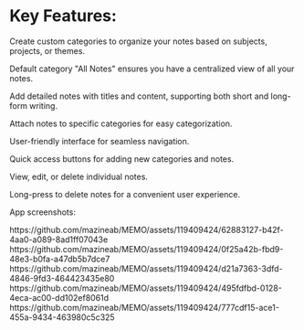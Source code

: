 # Key Features:
<p>Create custom categories to organize your notes based on subjects, projects, or themes.</p>
<p>Default category "All Notes" ensures you have a centralized view of all your notes.</p>
<p>Add detailed notes with titles and content, supporting both short and long-form writing.</p>
<p>Attach notes to specific categories for easy categorization.</p>
<p>User-friendly interface for seamless navigation.</p>
<p>Quick access buttons for adding new categories and notes.</p>
<p>View, edit, or delete individual notes.</p>
<p>Long-press to delete notes for a convenient user experience.</p>

<p>App screenshots:</p>
https://github.com/mazineab/MEMO/assets/119409424/62883127-b42f-4aa0-a089-8ad1ff07043e
https://github.com/mazineab/MEMO/assets/119409424/0f25a42b-fbd9-48e3-b0fa-a47db5b7dce7
https://github.com/mazineab/MEMO/assets/119409424/d21a7363-3dfd-4846-9fd3-464423435e80
https://github.com/mazineab/MEMO/assets/119409424/495fdfbd-0128-4eca-ac00-dd102ef8061d
https://github.com/mazineab/MEMO/assets/119409424/777cdf15-ace1-455a-9434-463980c5c325

